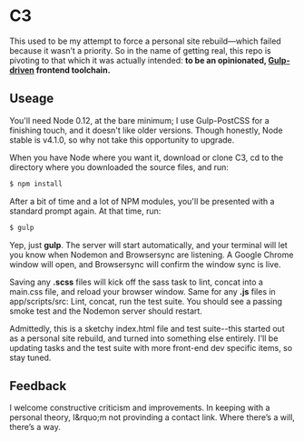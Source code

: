 # C3
This used to be my attempt to force a personal site rebuild&mdash;which failed because it wasn&rsquo;t a priority. So in the name of getting real, this repo is pivoting to that which it was actually intended: **to be an opinionated, [Gulp-driven](http://gulpjs.com) frontend toolchain.**

## Useage
You'll need Node 0.12, at the bare minimum; I use Gulp-PostCSS for a finishing touch, and it doesn't like older versions. Though honestly, Node stable is v4.1.0, so why not take this opportunity to upgrade.

When you have Node where you want it, download or clone C3, cd to the directory where you downloaded the source files, and run:

```javascript
$ npm install
```

After a bit of time and a lot of NPM modules, you'll be presented with a standard prompt again. At that time, run:

```javascript
$ gulp
```

Yep, just **gulp**. The server will start automatically, and your terminal will let you know when Nodemon and Browsersync are listening. A Google Chrome window will open, and Browsersync will confirm the window sync is live.

Saving any **.scss** files will kick off the sass task to lint, concat into a main.css file, and reload your browser window. Same for any **.js** files in app/scripts/src: Lint, concat, run the test suite. You should see a passing smoke test and the Nodemon server should restart.

Admittedly, this is a sketchy index.html file and test suite--this started out as a personal site rebuild, and turned into something else entirely. I'll be updating tasks and the test suite with more front-end dev specific items, so stay tuned.

## Feedback
I welcome constructive criticism and improvements. In keeping with a personal theory, I&rquo;m not provinding a contact link. Where there&rsquo;s a will, there&rsquo;s a way. 
